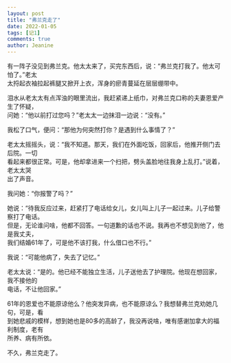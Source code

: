 ```yaml
---
layout: post
title: "弗兰克走了"
date: 2022-01-05
tags: [记1]
comments: true
author: Jeanine 
---
```

有一阵子没见到弗兰克。他太太来了，买完东西后，说：“弗兰克打我了。他太可怕了。”老太  
太捋起衣袖拉起裤腿又掀开上衣，浑身的瘀青蔓延在层层绷带中。  

泪水从老太太有点浑浊的眼里流出，我赶紧递上纸巾，对弗兰克口称的夫妻恩爱产生了怀疑，  
问她：“他以前打过您吗？”老太太一边抹泪一边说：“没有。”  

我松了口气，便问：“那他为何突然打你？是遇到什么事情了？”  

老太太摇摇头，说：“我不知道。那天，我们在外面吃饭，回家后，他推开侧门去后院。一切  
看起来都很正常。可是，他却拿进来一个扫把，劈头盖脸地往我身上乱打。”说着，老太太哭  
出了声音。  

我问她：“你报警了吗？”  

她说：“待我反应过来，赶紧打了电话给女儿，女儿叫上儿子一起过来。儿子给警察打了电话。  
但是，无论谁问啥，他都不回答。一句道歉的话也不说。我再也不想见到他了，他是我丈夫，  
我们结婚61年了，可是他不该打我，什么借口也不行。”  

我说：“可能他病了，失去了记忆。”  

老太太说：“是的。他已经不能独立生活，儿子送他去了护理院。他现在想回家，我不接他的  
电话，不让他回家。”  

61年的恩爱也不能原谅他么？他突发异病，也不能原谅么？我想替弗兰克劝她几句，可是，看  
到她悲戚的模样，想到她也是80多的高龄了，我没再说啥，唯有感谢加拿大的福利制度，老有  
所养、病有所依。  

不久，弗兰克走了。
